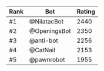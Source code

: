 Rank|Bot|Rating
---|---|---
#1|@NilatacBot|2440
#2|@OpeningsBot|2350
#3|@anti-bot|2256
#4|@CatNail|2153
#5|@pawnrobot|1955
